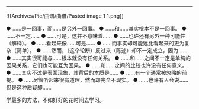 
---
![[Archives/Pic/曲谱/曲谱/Pasted image 1 1.png]]

● ……是一回事，而……是另外一回事。
● ……和……其实根本不是一回事。
● ……不一定……
● ……可是，这并不意味着……
● ……也许还有另外一种可能性（解释）。
● ……看起来像……可是……
● ……而事实却可能远比看起来的更为复杂（简单）。
● ……然而，（这个论断）反过来（陈述）却不一定成立，因为……
● ……其实很可能与……根本就没有任何关系。
● ……和……之间不一定是单纯的因果关系，它们也可能互为因果。
● ……和……之间的比较也许没有任何意义。
● ……其实不过是表面现象，其背后的本质是……
● ……有一个通常被忽略的前提。
● ……尽管听起来很有道理，然而却完全不现实。
● ……也许有人会说……但是这种质疑却……


学最多的方法，不如好好的花时间去学习。